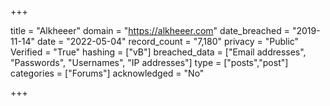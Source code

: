 +++

title = "Alkheeer"
domain = "https://alkheeer.com"
date_breached = "2019-11-14"
date = "2022-05-04"
record_count = "7,180"
privacy = "Public"
Verified = "True"
hashing = ["vB"]
breached_data = ["Email addresses", "Passwords", "Usernames", "IP addresses"]
type = ["posts","post"]
categories = ["Forums"]
acknowledged = "No"


+++




